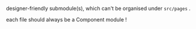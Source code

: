 





designer-friendly submodule(s), which can't be organised under `src/pages` .






each file should always be a Component module !




